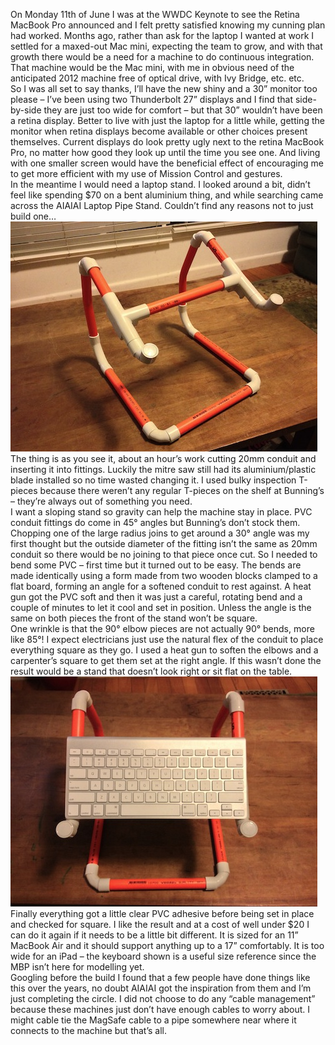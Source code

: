 On Monday 11th of June I was at the WWDC Keynote to see the Retina MacBook Pro announced and I felt pretty satisfied knowing my cunning plan had worked. Months ago, rather than ask for the laptop I wanted at work I settled for a maxed-out Mac mini, expecting the team to grow, and with that growth there would be a need for a machine to do continuous integration. That machine would be the Mac mini, with me in obvious need of the anticipated 2012 machine free of optical drive, with Ivy Bridge, etc. etc.  
 So I was all set to say thanks, I’ll have the new shiny and a 30” monitor too please – I’ve been using two Thunderbolt 27” displays and I find that side-by-side they are just too wide for comfort – but that 30” wouldn’t have been a retina display. Better to live with just the laptop for a little while, getting the monitor when retina displays become available or other choices present themselves. Current displays do look pretty ugly next to the retina MacBook Pro, no matter how good they look up until the time you see one. And living with one smaller screen would have the beneficial effect of encouraging me to get more efficient with my use of Mission Control and gestures.  
 In the meantime I would need a laptop stand. I looked around a bit, didn’t feel like spending $70 on a bent aluminium thing, and while searching came across the AIAIAI Laptop Pipe Stand. Couldn’t find any reasons not to just build one…  
 [![img_0838-2](assets/img_0838-2.jpg)](http://www.grayunicorn.com/wp-content/uploads/2013/12/img_0838-2.jpg)  
The thing is as you see it, about an hour’s work cutting 20mm conduit and inserting it into fittings. Luckily the mitre saw still had its aluminium/plastic blade installed so no time wasted changing it. I used bulky inspection T-pieces because there weren’t any regular T-pieces on the shelf at Bunning’s – they’re always out of something you need.  
 I want a sloping stand so gravity can help the machine stay in place. PVC conduit fittings do come in 45° angles but Bunning’s don’t stock them. Chopping one of the large radius joins to get around a 30° angle was my first thought but the outside diameter of the fitting isn’t the same as 20mm conduit so there would be no joining to that piece once cut. So I needed to bend some PVC – first time but it turned out to be easy. The bends are made identically using a form made from two wooden blocks clamped to a flat board, forming an angle for a softened conduit to rest against. A heat gun got the PVC soft and then it was just a careful, rotating bend and a couple of minutes to let it cool and set in position. Unless the angle is the same on both pieces the front of the stand won’t be square.  
 One wrinkle is that the 90° elbow pieces are not actually 90° bends, more like 85°! I expect electricians just use the natural flex of the conduit to place everything square as they go. I used a heat gun to soften the elbows and a carpenter’s square to get them set at the right angle. If this wasn’t done the result would be a stand that doesn’t look right or sit flat on the table.  
 [![img_0840](assets/img_0840.jpg)](http://www.grayunicorn.com/wp-content/uploads/2013/12/img_0840.jpg)  
Finally everything got a little clear PVC adhesive before being set in place and checked for square. I like the result and at a cost of well under $20 I can do it again if it needs to be a little bit different. It is sized for an 11” MacBook Air and it should support anything up to a 17” comfortably. It is too wide for an iPad – the keyboard shown is a useful size reference since the MBP isn’t here for modelling yet.  
 Googling before the build I found that a few people have done things like this over the years, no doubt AIAIAI got the inspiration from them and I’m just completing the circle. I did not choose to do any “cable management” because these machines just don’t have enough cables to worry about. I might cable tie the MagSafe cable to a pipe somewhere near where it connects to the machine but that’s all.  
 <script type="text/javascript">// <![CDATA[<br /> var _gaq = _gaq || [];<br /> _gaq.push(['_setAccount', 'UA-46719042-1']);<br /> _gaq.push(['_trackPageview']);</p> <p> (function() {<br /> var ga = document.createElement('script'); ga.type = 'text/javascript'; ga.async = true;<br /> ga.src = ('https:' == document.location.protocol ? 'https://ssl' : 'http://www') + '.google-analytics.com/ga.js';<br /> var s = document.getElementsByTagName('script')[0]; s.parentNode.insertBefore(ga, s);<br /> })();<br /> // ]]></script>